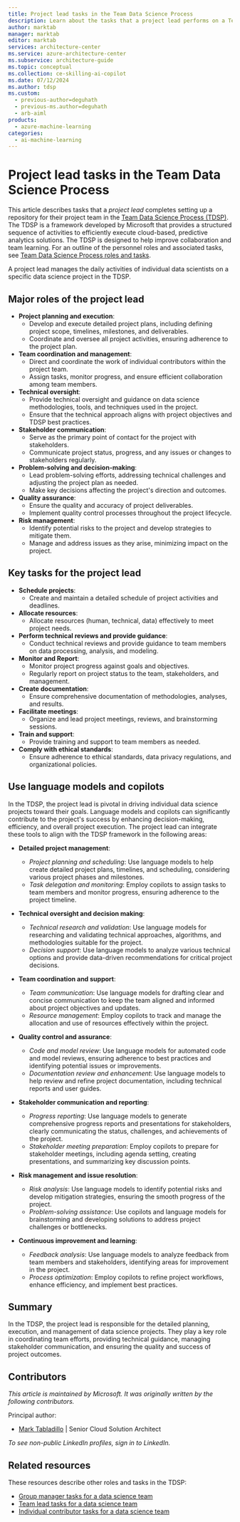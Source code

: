 ```yaml
---
title: Project lead tasks in the Team Data Science Process
description: Learn about the tasks that a project lead performs on a Team Data Science Process team, including how they can incorporate language models and copilots.
author: marktab
manager: marktab
editor: marktab
services: architecture-center
ms.service: azure-architecture-center
ms.subservice: architecture-guide
ms.topic: conceptual
ms.collection: ce-skilling-ai-copilot
ms.date: 07/12/2024
ms.author: tdsp
ms.custom:
  - previous-author=deguhath
  - previous-ms.author=deguhath
  - arb-aiml
products:
  - azure-machine-learning
categories:
  - ai-machine-learning
---
```


# Project lead tasks in the Team Data Science Process

This article describes tasks that a *project lead* completes setting up a repository for their project team in the [Team Data Science Process (TDSP)](overview.yml). The TDSP is a framework developed by Microsoft that provides a structured sequence of activities to efficiently execute cloud-based, predictive analytics solutions. The TDSP is designed to help improve collaboration and team learning. For an outline of the personnel roles and associated tasks, see [Team Data Science Process roles and tasks](roles-tasks.md).

A project lead manages the daily activities of individual data scientists on a specific data science project in the TDSP.

## Major roles of the project lead

- **Project planning and execution**:
    - Develop and execute detailed project plans, including defining project scope, timelines, milestones, and deliverables.
    - Coordinate and oversee all project activities, ensuring adherence to the project plan.
- **Team coordination and management**:
    - Direct and coordinate the work of individual contributors within the project team.
    - Assign tasks, monitor progress, and ensure efficient collaboration among team members.
- **Technical oversight**:
    - Provide technical oversight and guidance on data science methodologies, tools, and techniques used in the project.
    - Ensure that the technical approach aligns with project objectives and TDSP best practices.
- **Stakeholder communication**:
    - Serve as the primary point of contact for the project with stakeholders.
    - Communicate project status, progress, and any issues or changes to stakeholders regularly.
- **Problem-solving and decision-making**:
    - Lead problem-solving efforts, addressing technical challenges and adjusting the project plan as needed.
    - Make key decisions affecting the project's direction and outcomes.
- **Quality assurance**:
    - Ensure the quality and accuracy of project deliverables.
    - Implement quality control processes throughout the project lifecycle.
- **Risk management**:
    - Identify potential risks to the project and develop strategies to mitigate them.
    - Manage and address issues as they arise, minimizing impact on the project.

## Key tasks for the project lead

- **Schedule projects**:
    - Create and maintain a detailed schedule of project activities and deadlines.
- **Allocate resources**:
    - Allocate resources (human, technical, data) effectively to meet project needs.
- **Perform technical reviews and provide guidance**:
    - Conduct technical reviews and provide guidance to team members on data processing, analysis, and modeling.
- **Monitor and Report**:
    - Monitor project progress against goals and objectives.
    - Regularly report on project status to the team, stakeholders, and management.
- **Create documentation**:
    - Ensure comprehensive documentation of methodologies, analyses, and results.
- **Facilitate meetings**:
    - Organize and lead project meetings, reviews, and brainstorming sessions.
- **Train and support**:
    - Provide training and support to team members as needed.
- **Comply with ethical standards**:
    - Ensure adherence to ethical standards, data privacy regulations, and organizational policies.

## Use language models and copilots

In the TDSP, the project lead is pivotal in driving individual data science projects toward their goals. Language models and copilots can significantly contribute to the project's success by enhancing decision-making, efficiency, and overall project execution. The project lead can integrate these tools to align with the TDSP framework in the following areas:

- **Detailed project management**:

  - *Project planning and scheduling*: Use language models to help create detailed project plans, timelines, and scheduling, considering various project phases and milestones.
  - *Task delegation and monitoring*: Employ copilots to assign tasks to team members and monitor progress, ensuring adherence to the project timeline.

- **Technical oversight and decision making**:

  - *Technical research and validation*: Use language models for researching and validating technical approaches, algorithms, and methodologies suitable for the project.
  - *Decision support*: Use language models to analyze various technical options and provide data-driven recommendations for critical project decisions.

- **Team coordination and support**:

  - *Team communication*: Use language models for drafting clear and concise communication to keep the team aligned and informed about project objectives and updates.
  - *Resource management*: Employ copilots to track and manage the allocation and use of resources effectively within the project.

- **Quality control and assurance**:

  - *Code and model review*: Use language models for automated code and model reviews, ensuring adherence to best practices and identifying potential issues or improvements.
  - *Documentation review and enhancement*: Use language models to help review and refine project documentation, including technical reports and user guides.

- **Stakeholder communication and reporting**:

  - *Progress reporting*: Use language models to generate comprehensive progress reports and presentations for stakeholders, clearly communicating the status, challenges, and achievements of the project.
  - *Stakeholder meeting preparation*: Employ copilots to prepare for stakeholder meetings, including agenda setting, creating presentations, and summarizing key discussion points.

- **Risk management and issue resolution**:

  - *Risk analysis*: Use language models to identify potential risks and develop mitigation strategies, ensuring the smooth progress of the project.
  - *Problem-solving assistance*: Use copilots and language models for brainstorming and developing solutions to address project challenges or bottlenecks.

- **Continuous improvement and learning**:

  - *Feedback analysis*: Use language models to analyze feedback from team members and stakeholders, identifying areas for improvement in the project.
  - *Process optimization*: Employ copilots to refine project workflows, enhance efficiency, and implement best practices.

## Summary

In the TDSP, the project lead is responsible for the detailed planning, execution, and management of data science projects. They play a key role in coordinating team efforts, providing technical guidance, managing stakeholder communication, and ensuring the quality and success of project outcomes.

## Contributors

*This article is maintained by Microsoft. It was originally written by the following contributors.*

Principal author:

 - [Mark Tabladillo](https://www.linkedin.com/in/marktab/) | Senior Cloud Solution Architect

*To see non-public LinkedIn profiles, sign in to LinkedIn.*

## Related resources

These resources describe other roles and tasks in the TDSP:

- [Group manager tasks for a data science team](group-manager-tasks.md)
- [Team lead tasks for a data science team](team-lead-tasks.md)
- [Individual contributor tasks for a data science team](project-ic-tasks.md)
